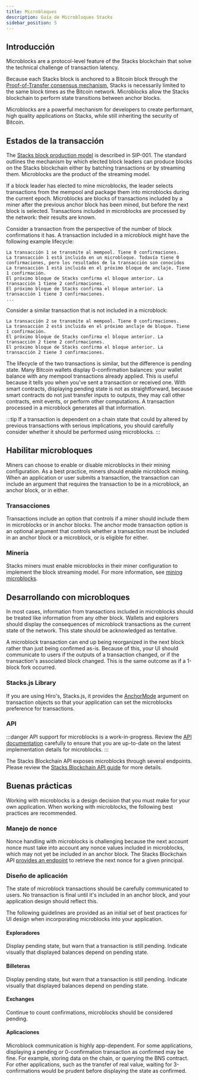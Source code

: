 ```yaml
---
title: Microbloques
description: Guía de Microbloques Stacks
sidebar_position: 5
---
```


## Introducción

Microblocks are a protocol-level feature of the Stacks blockchain that solve the technical challenge of transaction latency.

Because each Stacks block is anchored to a Bitcoin block through the [Proof-of-Transfer consensus mechanism](../stacks-academy/proof-of-transfer), Stacks is necessarily limited to the same block times as the Bitcoin network. Microblocks allow the Stacks blockchain to perform state transitions between anchor blocks.

Microblocks are a powerful mechanism for developers to create performant, high quality applications on Stacks, while still inheriting the security of Bitcoin.

## Estados de la transacción

The [Stacks block production model](https://github.com/stacksgov/sips/blob/main/sips/sip-001/sip-001-burn-election.) is described in SIP-001. The standard outlines the mechanism by which elected block leaders can produce blocks on the Stacks blockchain either by batching transactions or by streaming them. Microblocks are the product of the streaming model.

If a block leader has elected to mine microblocks, the leader selects transactions from the mempool and package them into microblocks during the current epoch. Microblocks are blocks of transactions included by a miner after the previous anchor block has been mined, but before the next block is selected. Transactions included in microblocks are processed by the network: their results are known.

Consider a transaction from the perspective of the number of block confirmations it has. A transaction included in a microblock might have the following example lifecycle:

```
La transacción 1 se transmite al mempool. Tiene 0 confirmaciones.
La transacción 1 está incluida en un microbloque. Todavía tiene 0 confirmaciones, pero los resultados de la transacción son conocidos
La transacción 1 está incluida en el próximo bloque de anclaje. Tiene 1 confirmación.
El próximo bloque de Stacks confirma el bloque anterior. La transacción 1 tiene 2 confirmaciones.
El próximo bloque de Stacks confirma el bloque anterior. La transacción 1 tiene 3 confirmaciones.
...
```

Consider a similar transaction that is not included in a microblock:

```
La transacción 2 se transmite al mempool. Tiene 0 confirmaciones.
La transacción 2 está incluida en el próximo anclaje de bloque. Tiene 1 confirmación.
El próximo bloque de Stacks confirma el bloque anterior. La transacción 2 tiene 2 confirmaciones.
El próximo bloque de Stacks confirma el bloque anterior. La transacción 2 tiene 3 confirmaciones.
```

The lifecycle of the two transactions is similar, but the difference is pending state. Many Bitcoin wallets display 0-confirmation balances: your wallet balance with any mempool transactions already applied. This is useful because it tells you when you've sent a transaction or received one. With smart contracts, displaying pending state is not as straightforward, because smart contracts do not just transfer inputs to outputs, they may call other contracts, emit events, or perform other computations. A transaction processed in a microblock generates all that information.

:::tip
If a transaction is dependent on a chain state that could by altered by previous transactions with serious
implications, you should carefully consider whether it should be performed using microblocks.
:::

## Habilitar microbloques

Miners can choose to enable or disable microblocks in their mining configuration. As a best practice, miners should enable microblock mining. When an application or user submits a transaction, the transaction can include an argument that requires the transaction to be in a microblock, an anchor block, or in either.

### Transacciones

Transactions include an option that controls if a miner should include them in microblocks or in anchor blocks. The anchor mode transaction option is an optional argument that controls whether a transaction must be included in an anchor block or a microblock, or is eligible for either.

### Minería

Stacks miners must enable microblocks in their miner configuration to implement the block streaming model. For more information, see [mining microblocks](../stacks-academy/mining#microblocks).

## Desarrollando con microbloques

In most cases, information from transactions included in microblocks should be treated like information from any other block. Wallets and explorers should display the consequences of microblock transactions as the current state of the network. This state should be acknowledged as tentative.

A microblock transaction can end up being reorganized in the next block rather than just being confirmed as-is. Because of this, your UI should communicate to users if the outputs of a transaction changed, or if the transaction's associated block changed. This is the same outcome as if a 1-block fork occurred.

### Stacks.js Library

If you are using Hiro's, Stacks.js, it provides the [AnchorMode](https://stacks.js.org/enums/transactions.AnchorMode.html) argument on transaction objects so that your application can set the microblocks preference for transactions.

### API

:::danger API support for microblocks is a work-in-progress. Review the [API documentation][microblocks_api] carefully to ensure that you are up-to-date on the latest implementation details for microblocks. :::

The Stacks Blockchain API exposes microblocks through several endpoints. Please review the [Stacks Blockchain API guide](https://docs.hiro.so/get-started/stacks-blockchain-api#microblocks-support) for more details.

## Buenas prácticas

Working with microblocks is a design decision that you must make for your own application. When working with microblocks, the following best practices are recommended.

### Manejo de nonce

Nonce handling with microblocks is challenging because the next account nonce must take into account any nonce values included in microblocks, which may not yet be included in an anchor block. The Stacks Blockchain API [provides an endpoint][] to retrieve the next nonce for a given principal.

### Diseño de aplicación

The state of microblock transactions should be carefully communicated to users. No transaction is final until it's included in an anchor block, and your application design should reflect this.

The following guidelines are provided as an initial set of best practices for UI design when incorporating microblocks into your application.

#### Exploradores

Display pending state, but warn that a transaction is still pending. Indicate visually that displayed balances depend on pending state.

#### Billeteras

Display pending state, but warn that a transaction is still pending. Indicate visually that displayed balances depend on pending state.

#### Exchanges

Continue to count confirmations, microblocks should be considered pending.

#### Aplicaciones

Microblock communication is highly app-dependent. For some applications, displaying a pending or 0-confirmation transaction as confirmed may be fine. For example, storing data on the chain, or querying the BNS contract. For other applications, such as the transfer of real value, waiting for 3-confirmations would be prudent before displaying the state as confirmed.

[provides an endpoint]: https://docs.hiro.so/get-started/stacks-blockchain-api#nonce-handling
[microblocks_api]: https://docs.hiro.so/api#tag/Microblocks
